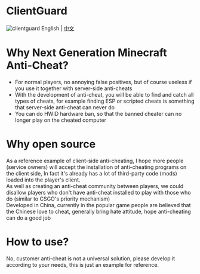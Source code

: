 # ClientGuard
![clientguard](https://user-images.githubusercontent.com/36127740/188037484-2e04fea4-e609-471c-9733-0bd4861f6865.png)
English | [中文](README_CN.md)
# Why Next Generation Minecraft Anti-Cheat?
* For normal players, no annoying false positives, but of course useless if you use it together with server-side anti-cheats
* With the development of anti-cheat, you will be able to find and catch all types of cheats, for example finding ESP or scripted cheats is something that server-side anti-cheat can never do
* You can do HWID hardware ban, so that the banned cheater can no longer play on the cheated computer
# Why open source
As a reference example of client-side anti-cheating, I hope more people (service owners) will accept the installation of anti-cheating programs on the client side, In fact it's already has a lot of third-party code (mods) loaded into the player's client.  
As well as creating an anti-cheat community between players, we could disallow players who don't have anti-cheat installed to play with those who do (similar to CSGO's priority mechanism)  
Developed in China, currently in the popular game people are believed that the Chinese love to cheat, generally bring hate attitude, hope anti-cheating can do a good job
# How to use?
No, customer anti-cheat is not a universal solution, please develop it according to your needs, this is just an example for reference.
